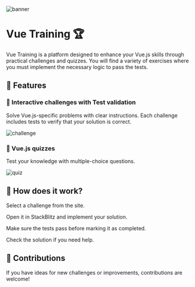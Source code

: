![banner](https://emilianoac.github.io/vue-training/readme-images/banner.png)


# Vue Training 🏆
Vue Training is a platform designed to enhance your Vue.js skills through practical challenges and quizzes. You will find a variety of exercises where you must implement the necessary logic to pass the tests.





## 🚀 Features
  ### 📌 Interactive challenges with Test validation

  Solve Vue.js-specific problems with clear instructions. Each challenge includes tests to verify that your solution is correct.

  ![challenge](https://emilianoac.github.io/vue-training/readme-images/challenge.webp)


  ### 🧠 Vue.js quizzes

  Test your knowledge with multiple-choice questions.
  
  ![quiz](https://emilianoac.github.io/vue-training/readme-images/quiz.webp)



## 🎯 How does it work?
  Select a challenge from the site.

  Open it in StackBlitz and implement your solution.

  Make sure the tests pass before marking it as completed.

  Check the solution if you need help.


## 🌟 Contributions
If you have ideas for new challenges or improvements, contributions are welcome!
